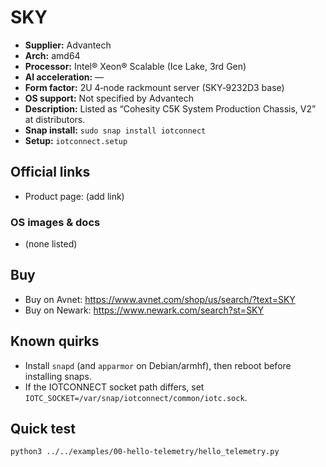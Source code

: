 # SKY

- **Supplier:** Advantech
- **Arch:** amd64
- **Processor:** Intel® Xeon® Scalable (Ice Lake, 3rd Gen)
- **AI acceleration:** —
- **Form factor:** 2U 4‑node rackmount server (SKY‑9232D3 base)
- **OS support:** Not specified by Advantech
- **Description:** Listed as “Cohesity C5K System Production Chassis, V2” at distributors.
- **Snap install:** `sudo snap install iotconnect`
- **Setup:** `iotconnect.setup`

## Official links
- Product page: (add link)

### OS images & docs
- (none listed)

## Buy
- Buy on Avnet: https://www.avnet.com/shop/us/search/?text=SKY
- Buy on Newark: https://www.newark.com/search?st=SKY

## Known quirks
- Install `snapd` (and `apparmor` on Debian/armhf), then reboot before installing snaps.
- If the IOTCONNECT socket path differs, set `IOTC_SOCKET=/var/snap/iotconnect/common/iotc.sock`.

## Quick test
```bash
python3 ../../examples/00-hello-telemetry/hello_telemetry.py
```
